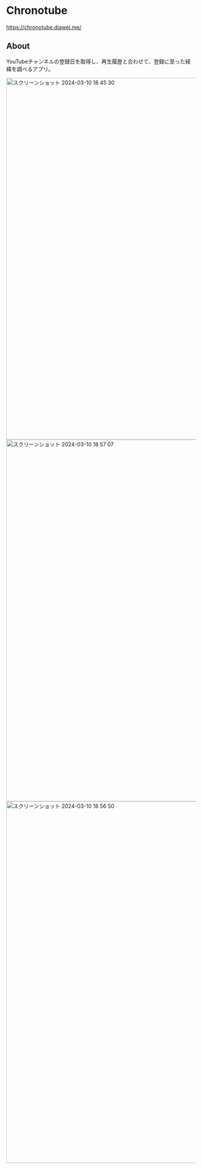 # Chronotube

<https://chronotube.diawel.me/>

## About

YouTubeチャンネルの登録日を取得し、再生履歴と合わせて、登録に至った経緯を調べるアプリ。

<img width="960" alt="スクリーンショット 2024-03-10 18 45 30" src="https://github.com/diawel/chronotube/assets/38136957/21f96a0b-64d9-44c9-9279-9a5a3cf4d5ef">
<img width="960" alt="スクリーンショット 2024-03-10 18 57 07" src="https://github.com/diawel/chronotube/assets/38136957/49fdfa32-a5ed-473e-a218-d4376406842b">
<img width="960" alt="スクリーンショット 2024-03-10 18 56 50" src="https://github.com/diawel/chronotube/assets/38136957/452a0203-48e8-430f-9b07-c9c178050510">
